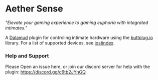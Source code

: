 # Aether Sense

*"Elevate your gaming experience to gaming euphoria with integrated intimates."*

A [Dalamud](https://github.com/goatcorp/Dalamud) plugin for controling intimate hardware using the [buttplug.io](https://github.com/buttplugio) library.
For a list of supported devices, see [iostindex](https://iostindex.com).

### Help and Support
Please Open an issue here, or join our discord server for help with the plugin: https://discord.gg/c6tb2JYnGQ
